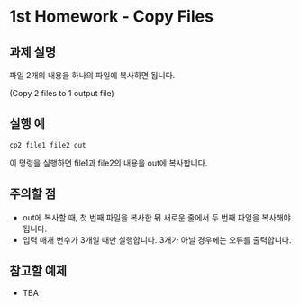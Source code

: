 # 1st Homework - Copy Files

## 과제 설명

파일 2개의 내용을 하나의 파일에 복사하면 됩니다.

(Copy 2 files to 1 output file)

## 실행 예

    cp2 file1 file2 out

이 명령을 실행하면 file1과 file2의 내용을 out에 복사합니다.

## 주의할 점 

- out에 복사할 때, 첫 번째 파일을 복사한 뒤 새로운 줄에서 두 번째 파일을 복사해야 됩니다.
- 입력 매개 변수가 3개일 때만 실행합니다. 3개가 아닐 경우에는 오류를 출력합니다.

## 참고할 예제

-   TBA
